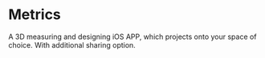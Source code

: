 # Metrics
A 3D measuring and designing iOS APP, which projects onto your space of choice. With additional sharing option.
